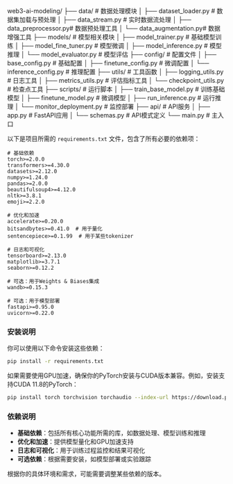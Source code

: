 web3-ai-modeling/
├── data/                   # 数据处理模块
│   ├── dataset_loader.py   # 数据集加载与预处理
│   ├── data_stream.py      # 实时数据流处理
│   ├── data_preprocessor.py# 数据预处理工具
│   └── data_augmentation.py# 数据增强工具
├── models/                 # 模型相关模块
│   ├── model_trainer.py    # 基础模型训练
│   ├── model_fine_tuner.py # 模型微调
│   ├── model_inference.py  # 模型推理
│   └── model_evaluator.py  # 模型评估
├── config/                 # 配置文件
│   ├── base_config.py      # 基础配置
│   ├── finetune_config.py  # 微调配置
│   └── inference_config.py # 推理配置
├── utils/                  # 工具函数
│   ├── logging_utils.py    # 日志工具
│   ├── metrics_utils.py    # 评估指标工具
│   └── checkpoint_utils.py # 检查点工具
├── scripts/                # 运行脚本
│   ├── train_base_model.py # 训练基础模型
│   ├── finetune_model.py   # 微调模型
│   ├── run_inference.py    # 运行推理
│   └── monitor_deployment.py # 监控部署
├── api/                    # API服务
│   ├── app.py              # FastAPI应用
│   └── schemas.py          # API模式定义
└── main.py                 # 主入口


以下是项目所需的 `requirements.txt` 文件，包含了所有必要的依赖项：

```
# 基础依赖
torch>=2.0.0
transformers>=4.30.0
datasets>=2.12.0
numpy>=1.24.0
pandas>=2.0.0
beautifulsoup4>=4.12.0
nltk>=3.8.1
emoji>=2.2.0

# 优化和加速
accelerate>=0.20.0
bitsandbytes>=0.41.0  # 用于量化
sentencepiece>=0.1.99  # 用于某些tokenizer

# 日志和可视化
tensorboard>=2.13.0
matplotlib>=3.7.1
seaborn>=0.12.2

# 可选：用于Weights & Biases集成
wandb>=0.15.3

# 可选：用于模型部署
fastapi>=0.95.0
uvicorn>=0.22.0
```

### 安装说明

你可以使用以下命令安装这些依赖：

```bash
pip install -r requirements.txt
```

如果需要使用GPU加速，确保你的PyTorch安装与CUDA版本兼容。例如，安装支持CUDA 11.8的PyTorch：

```bash
pip install torch torchvision torchaudio --index-url https://download.pytorch.org/whl/cu118
```

### 依赖说明

- **基础依赖**：包括所有核心功能所需的库，如数据处理、模型训练和推理
- **优化和加速**：提供模型量化和GPU加速支持
- **日志和可视化**：用于训练过程监控和结果可视化
- **可选依赖**：根据需要安装，如模型部署或实验跟踪

根据你的具体环境和需求，可能需要调整某些依赖的版本。